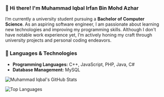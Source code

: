 ### 👋 Hi there! I'm Muhammad Iqbal Irfan Bin Mohd Azhar

I’m currently a university student pursuing a **Bachelor of Computer Science**. As an aspiring software engineer, I am passionate about learning new technologies and improving my programming skills. Although I don't have notable work experience yet, I’m actively honing my craft through university projects and personal coding endeavors.

### 🔧 Languages & Technologies
- **Programming Languages:** C++, JavaScript, PHP, Java, C#
- **Database Management:** MySQL

![Muhammad Iqbal's GitHub Stats](https://github-readme-stats.vercel.app/api?username=MuhammadIqbalIrfan&show_icons=true&count_private=true&hide=prs&theme=radical)

![Top Languages](https://github-readme-stats.vercel.app/api/top-langs/?username=MuhammadIqbalIrfan&langs_count=10&layout=compact&theme=radical)
